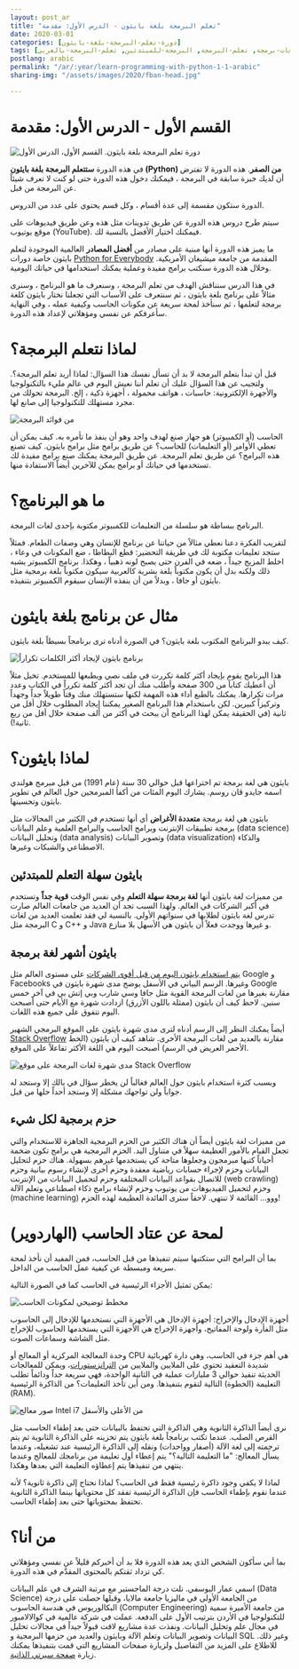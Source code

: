 ```yaml
---
layout: post_ar
title: "تعلم البرمجة بلغة بايثون - الدرس الأول: مقدمة"
date: 2020-03-01
categories: [دورة-تعلم-البرمجة-بلغة-بايثون] 
tags: [بايثون, برمجة, لغات-برمجة, تعلم-البرمجة, البرمجة-للمبتدئين, تعلم-البرمجة-بالعربي]
postlang: arabic 
permalink: "/ar/:year/learn-programming-with-python-1-1-arabic"
sharing-img: "/assets/images/2020/fban-head.jpg"

---
```




# القسم الأول - الدرس الأول: مقدمة

![دورة تعلم البرمجة بلغة بايثون. القسم الأول، الدرس الأول](/assets/images/2020/pyc-1-6.png)

في هذه الدورة **ستتعلم البرمجة بلغة بايثون (Python) من الصفر**. هذه الدورة لا تفترض أن لديك خبرة سابقة في البرمجة ، فيمكنك دخول هذه الدورة حتى لو كنت لا تعرف شيئاً عن البرمجة من قبل.

الدورة ستكون مقسمة إلى عدة أقسام ، وكل قسم يحتوي على عدد من الدروس. 

سيتم طرح دروس هذه الدورة عن طريق تدوينات مثل هذه وعن طريق فيديوهات على موقع يوتيوب (YouTube). فيمكنك اختيار الأفضل بالنسبة لك.

ما يميز هذه الدورة أنها مبنية على مصادر من **أفضل المصادر** العالمية الموجودة لتعلم بايثون خاصة دورات [Python for Everybody](https://www.coursera.org/specializations/python) المقدمة من جامعة ميشيغان الأمريكية. وخلال هذه الدورة سنكتب برامج مفيدة وعملية يمكنك استخدامها في حياتك اليومية.

في هذا الدرس سنناقش الهدف من تعلم البرمجة ، وسنعرف ما هو البرنامج ، وسنرى مثالاً على برنامج بلغة بايثون ، ثم سنتعرف على الأسباب التي تجعلنا نختار بايثون كلغة برمجة لتعلمها ، ثم سنأخذ لمحة سريعة عن مكونات الحاسب وكيفية عمله ، وفي النهاية سأعرفكم عن نفسي ومؤهلاتي لإعداد هذه الدورة.

# لماذا نتعلم البرمجة؟

قبل أن تبدأ بتعلم البرمجة لا بد أن تسأل نفسك هذا السؤال: لماذا أريد تعلم البرمجة؟. ولتجيب عن هذا السؤال عليك أن تعلم أننا نعيش اليوم في عالم مليء بالتكنولوجيا والأجهرة الإلكترونية: حاسبات ، هواتف محمولة ، أجهزة ذكية ، إلخ. البرمجة تحولك من مجرد مستهلك للتكنولوجيا إلى صانع لها.

![من فوائد البرمجة](/assets/images/2020/pyc-1-1.png)

الحاسب (أو الكمبيوتر) هو جهاز صنع لهدف واحد وهو أن ينفذ ما تأمره به. كيف يمكن أن تعطي الأوامر (أو التعليمات) للحاسب؟ عن طريق برامج مثل برامج بايثون. كيف تصنع هذه البرامج؟ عن طريق تعلم البرمجة. عن طريق البرمجة يمكنك صنع برامج مفيدة لك تستخدمها في حياتك أو برامج يمكن للآخرين أيضاً الاستفادة منها.

# ما هو البرنامج؟

البرنامج ببساطة هو سلسلة من التعليمات للكمبيوتر مكتوبة بإحدى لغات البرمجة.

لتقريب الفكرة دعنا نعطي مثالاً من حياتنا عن برنامج للإنسان وهي وصفات الطعام. فمثلاً ستجد تعليمات مكتوبة لك في طريقة التحضير: قطع البطاطا ، ضع المكونات في وعاء ، اخلط المزيج جيداً ، ضعه في الفرن حتى يصبح لونه ذهبياً ، وهكذا. برنامج الكمبيوتر يشبه ذلك ولكنه بدل أن يكون مكتوباً بلغة بشرية كالعربية سيكون مكتوباً بلغة برمجية مثل بايثون أو جافا ، وبدلاً من أن ينفذه الإنسان سيقوم الكمبيوتر بتنفيذه.

# مثال عن برنامج بلغة بايثون

كيف يبدو البرنامج المكتوب بلغة بايثون؟ في الصورة أدناه ترى برنامجاً بسيطاً بلغة بايثون. 

![برنامج بايثون لإيجاد أكثر الكلمات تكراراً](/assets/images/2020/pyc-1-2.png)

هذا البرنامج يقوم بإيجاد أكثر كلمة تكررت في ملف نصي ويطبعها للمستخدم. تخيل مثلاً أن أعطيك كتاباً من 300 صفحة وأطلب منك أن تجد أكثر كلمة تكرراً في الكتاب وعدد مرات تكرارها. يمكنك بالطبع أداء هذه المهمة لكنها ستستهلك منك وقتاً طويلاً جداً وجهداً وتركيزاً كبيرين. لكن باستخدام هذا البرنامج الصغير يمكننا إيجاد المطلوب خلال أقل من ثانية (في الحقيقة يمكن لهذا البرنامج أن يبحث في أكثر من ألف صفحة خلال أقل من ربع ثانية!).

# لماذا بايثون؟

بايثون هي لغة برمجة تم اختراعها قبل حوالي 30 سنة (عام 1991) من قبل مبرمج هولندي اسمه جايدو ڤان روسم. يشارك اليوم المئات من أكفأ المبرمجين حول العالم في تطوير بايثون وتحسينها.

بايثون هي لغة برمجة **متعددة الأغراض** أي أنها تستخدم في الكثير من المجالات مثل برمجة تطبيقات الإنترنت وبرامج الحاسب والبرامج العلمية وعلم البيانات (data science) وتحليل البيانات (data analysis) وتصوير البيانات (data visualization) والذكاء الاصطناعي والشبكات وغيرها.

## بايثون سهلة التعلم للمبتدئين

من مميزات لغة بايثون أنها **لغة برمجة سهلة التعلم** وفي نفس الوقت **قوية جداً** وتستخدم في أكبر الشركات في العالم. ولهذا السبب تجد أن العديد من جامعات العالم صارت تدرس لغة بايثون لطلابها في سنواتهم الأولى. بالنسبة لي فقد تعلمت العديد من لغات البرمجة مثل C و C++ و Java و غيرها ووجدت فعلاً أن بايثون هي الأسهل بلا منازع. 

## بايثون أشهر لغة برمجة

[يتم استخدام بايثون اليوم من قبل أقوى الشركات](https://en.wikipedia.org/wiki/Programming_languages_used_in_most_popular_websites) على مستوى العالم مثل Google و Facebooks وغيرها. الرسم البياني في الأسفل يوضح مدى شهرة بايثون في Google مقارنة بغيرها من لغات البرمجة القوية مثل جافا وسي شارب وبي إتش بي في آخر خمس سنين. لاحظ كيف أن بايثون (ممثلة باللون الأزرق) ازدادت شهرة مع الأيام حتى أصبحت اليوم تتفوق على جميع هذه اللغات.

<script type="text/javascript" src="https://ssl.gstatic.com/trends_nrtr/2051_RC11/embed_loader.js"></script> <script type="text/javascript"> trends.embed.renderExploreWidget("TIMESERIES", {"comparisonItem":[{"keyword":"/m/05z1_","geo":"US","time":"2015-02-28 2020-02-28"},{"keyword":"/m/07sbkfb","geo":"US","time":"2015-02-28 2020-02-28"},{"keyword":"/m/07657k","geo":"US","time":"2015-02-28 2020-02-28"},{"keyword":"/m/060kv","geo":"US","time":"2015-02-28 2020-02-28"}],"category":0,"property":""}, {"exploreQuery":"date=today%205-y&geo=US&q=%2Fm%2F05z1_,%2Fm%2F07sbkfb,%2Fm%2F07657k,%2Fm%2F060kv","guestPath":"https://trends.google.com:443/trends/embed/"}); </script>

أيضاً يمكنك النظر إلى الرسم أدناه لترى مدى شهرة بايثون على الموقع البرمجي الشهير [Stack Overflow](https://stackoverflow.com/) مقارنة بالعديد من لغات البرمجة الأخرى. شاهد كيف أن بايثون (الخط الأحمر العريض في الرسم) أصبحت اليوم هي اللغة الأكثر تفاعلاً على الموقع.

![مدى شهرة لغات البرمجة على موقع Stack Overflow](/assets/images/2020/pyc-1-3.png)

وبسبب كثرة استخدام بايثون حول العالم فغالباً لن يخطر سؤال في بالك إلا وستجد له جواباً ولن تواجهك مشكلة إلا وستجد أحداً حلها من قبل.

## حزم برمجية لكل شيء

من مميزات لغة بايثون أيضاً أن هناك الكثير من الحزم البرمجية الجاهزة للاستخدام والتي تجعل القيام بالأمور العظيمة سهلاً في متناول اليد. الحزم البرمجية هي برامج تكون ضخمة أحياناً كتبها مبرمجون وجعلوها متاحة كي يستخدمها غيرهم بسهولة. هناك حزم لتحليل البيانات وحزم لإجراء حسابات رياضية معقدة وحزم أخرى لإنشاء رسوم بيانية وحزم للاتصال بقواعد البيانات المختلفة وحزم لتحميل البيانات من الإنترنت (web crawling) وحزم لتحميل الفيديوهات من يوتيوب وحزم لإنشاء برامج ذكاء اصطناعي وتعلم الآلة (machine learning) ووو... القائمة لا تنتهي. لاحقاً سترى الفائدة العظيمة لهذه الحزم!

# لمحة عن عتاد الحاسب (الهاردوير)

بما أن البرامج التي ستكتبها سيتم تنفيذها من قبل الحاسب، فمن المفيد أن نأخذ لمحة سريعة ومبسطة عن كيفية عمل الحاسب من الداخل. 

يمكن تمثيل الأجزاء الرئيسية في الحاسب كما في الصورة التالية:

![مخطط توضيحي لمكونات الحاسب](/assets/images/2020/pyc-1-4.png)

أجهزة الإدخال والإخراج: أجهزة الإدخال هي الأجهزة التي نستخدمها للإدخال إلى الحاسوب مثل الفأرة ولوحة المفاتيح، وأجهزة الإخراج هي الأجهزة التي يستخدمها الحاسوب للإخراج مثل الشاشة وسماعات الصوت. 

وحدة المعالجة المركزية أو المعالج أو CPU هي أهم جزء في الحاسب، وهي دارة كهربائية شديدة التعقيد تحتوي على الملايين والملايين من [الترانزستورات]([https://ar.wikipedia.org/wiki/%D8%AA%D8%B1%D8%A7%D9%86%D8%B2%D8%B3%D8%AA%D9%88%D8%B1](https://ar.wikipedia.org/wiki/ترانزستور))، ويمكن للمعالجات الحديثة تنفيذ حوالي 3 مليارات عملية في الثانية الواحدة، فهي سريعة جداً ودائماً تطلب التعليمة (الخطوة) التالية لتقوم بتنفيذها. ومن أين تأخذ التعليمات؟ من الذاكرة الرئيسية (RAM).

![صور معالج Intel i7 من الأعلى والأسفل](/assets/images/2020/pyc-1-5.png)

نرى أيضاً الذاكرة الثانوية وهي الذاكرة التي تحتفظ بالبيانات حتى بعد إطفاء الحاسب مثل القرص الصلب. عندما تكتب برنامجاً بلغة بايثون يتم تخزينه على الذاكرة الثانوية ثم يتم ترجمته إلى لغة الآلة (أصفار وواحدات) ونقله إلى الذاكرة الرئيسية عند تشغيله، وعندما يسأل المعالج: "ما التعليمة التالية؟" يتم إعطاء أول تعليمة من برنامجك للمعالج وعندما ينتهي من تنفيذها يتم إعطاؤه التعليمة التي بعدها وهكذا.

لماذا لا يكفي وجود ذاكرة رئيسية فقط في الحاسب؟ لماذا نحتاج إلى ذاكرة ثانوية؟ لأنه عندما نقوم بإطفاء الحاسب فإن الذاكرة الرئيسية تفقد كل محتوياتها بينما الذاكرة الثانوية تحتفظ بمحتوياتها حتى بعد إطفاء الحاسب.

# من أنا؟

بما أني سأكون الشخص الذي يعد هذه الدورة فلا بد أن أخبركم قليلاً عن نفسي ومؤهلاتي كي تزداد ثقتكم بالمحتوى المقدَّم في هذه الدورة.

اسمي عمار اليوسفي. نلت درجة الماجستير مع مرتبة الشرف في علم البيانات (Data Science) من الجامعة الأولى في ماليزيا جامعة مالايا، وقبلها حصلت على درجة البكالوريوس في هندسة الحاسوب (Computer Engineering) من جامعة الأميرة سمية للتكنولوجيا في الأردن بترتيب الأول على الدفعة. عملت في شركة عالمية في كوالالامبور في مجال علم وتحليل البيانات. ونفذت عدة مشاريع لاقت قبولاً جيداً في مجالات تحليل البيانات وتصوير البيانات وتعلم الآلة وبايثون والعديد من حزمها البرمجية و SQL وغير ذلك. للاطلاع على المزيد من التفاصيل ولزيارة صفحات المشاريع التي قمت بتنفيذها يمكنك زيارة [صفحة سيرتي الذاتية](https://ammar-alyousfi.com/s-resume/).

